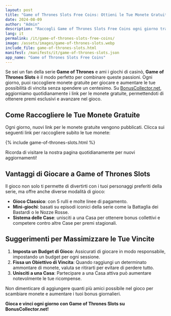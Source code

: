 ```yaml
---
layout: post
title: "Game of Thrones Slots Free Coins: Ottieni le Tue Monete Gratuite Giornaliere"
date: 2024-08-09
author: "Admin"
description: "Raccogli Game of Thrones Slots Free Coins ogni giorno tramite i nostri link sicuri. Ottieni monete gratuite per giocare ai fantastici slot ispirati alla serie TV."
lang: it
permalink: /it/game-of-thrones-slots-free-coins/
image: /assets/images/game-of-thrones-slots.webp
include_file: game-of-thrones-slots.html
manifest: /manifests/it/game-of-thrones-slots.json
app_name: "Game of Thrones Slots Free Coins"
---
```


Se sei un fan della serie **Game of Thrones** e ami i giochi di casinò, **Game of Thrones Slots** è il modo perfetto per combinare queste passioni. Ogni giorno, puoi raccogliere monete gratuite per giocare e aumentare le tue possibilità di vincita senza spendere un centesimo. Su [BonusCollector.net](https://bonuscollector.net/it/), aggiorniamo quotidianamente i link per le monete gratuite, permettendoti di ottenere premi esclusivi e avanzare nel gioco.

## Come Raccogliere le Tue Monete Gratuite

Ogni giorno, nuovi link per le monete gratuite vengono pubblicati. Clicca sui seguenti link per raccogliere subito le tue monete:

{% include game-of-thrones-slots.html %}

Ricorda di visitare la nostra pagina quotidianamente per nuovi aggiornamenti!

## Vantaggi di Giocare a Game of Thrones Slots

Il gioco non solo ti permette di divertirti con i tuoi personaggi preferiti della serie, ma offre anche diverse modalità di gioco:

- **Gioco Classico**: con 5 rulli e molte linee di pagamento.
- **Mini-giochi**: basati su episodi iconici della serie come la Battaglia dei Bastardi o le Nozze Rosse.
- **Sistema delle Case**: unisciti a una Casa per ottenere bonus collettivi e competere contro altre Case per premi stagionali.

## Suggerimenti per Massimizzare le Tue Vincite

1. **Imposta un Budget di Gioco**: Assicurati di giocare in modo responsabile, impostando un budget per ogni sessione.
2. **Fissa un Obiettivo di Vincita**: Quando raggiungi un determinato ammontare di monete, valuta se ritirarti per evitare di perdere tutto.
3. **Unisciti a una Casa**: Partecipare a una Casa attiva può aumentare notevolmente le tue ricompense.

Non dimenticare di aggiungere quanti più amici possibile nel gioco per scambiare monete e aumentare i tuoi bonus giornalieri.

**Gioca e vinci ogni giorno con Game of Thrones Slots su BonusCollector.net!**